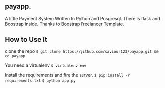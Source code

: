 ## payapp.

A little Payment System Written In Python and Posgresql.
There is flask and Boostrap inside. Thanks to Boostrap Freelancer Template.




## How to Use It


clone the repo `$ git clone https://github.com/saviour123/payapp.git && cd payapp`

You need a virtualenv `$ virtualenv env`

Install the requirements and fire the server.
`$ pip install -r requirements.txt`
`$ python app.py`

